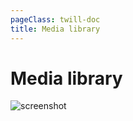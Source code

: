 ```yaml
---
pageClass: twill-doc
title: Media library
---
```


# Media library

![screenshot](/docs/_media/medialibrary.png)

